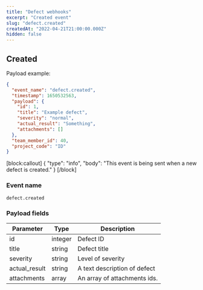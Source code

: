 ```yaml
---
title: "Defect webhooks"
excerpt: "Created event"
slug: "defect.created"
createdAt: "2022-04-21T21:00:00.000Z"
hidden: false
---
```


## Created

Payload example:

```json
{
  "event_name": "defect.created",
  "timestamp": 1650532563,
  "payload": {
    "id": 1,
    "title": "Example defect",
    "severity": "normal",
    "actual_result": "Something",
    "attachments": []
  },
  "team_member_id": 40,
  "project_code": "ID"
}
```
[block:callout]
{
  "type": "info",
  "body": "This event is being sent when a new defect is created."
}
[/block]

### Event name

`defect.created`

### Payload fields

| Parameter     | Type   | Description                      |
|---------------|--------|----------------------------------|
| id            | integer    | Defect ID                        |
| title         | string | Defect title                     |
| severity      | string    | Level of severity                |
| actual_result | string | A text description of defect     |
| attachments   | array  | An array of attachments ids.     |
